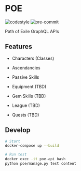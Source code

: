 # POE
![codestyle](https://img.shields.io/badge/code%20style-black-000000.svg?style=for-the-badge)
![pre-commit](https://img.shields.io/badge/pre--commit-enabled-brightgreen?logo=pre-commit&logoColor=white&style=for-the-badge)

Path of Exile GraphQL APIs


## Features
- Characters (Classes)
- Ascendancies
- Passive Skills

- Equipment (TBD)
- Gem Skills (TBD)
- League (TBD)
- Quests (TBD)

## Develop
```bash
# Start
docker-compose up --build

# Run test
docker exec -it poe-api bash
python poe/manage.py test content
```


